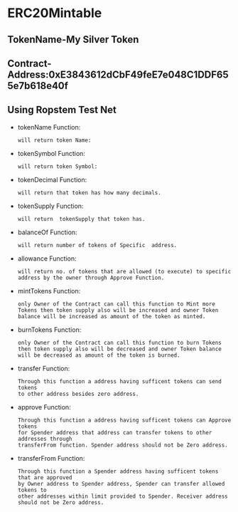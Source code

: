 # ERC20Mintable
 ## TokenName-My Silver Token
 ## Contract-Address:0xE3843612dCbF49feE7e048C1DDF655e7b618e40f
 ## Using Ropstem Test Net

- tokenName Function:

      will return token Name:
- tokenSymbol Function:

      will return token Symbol:
- tokenDecimal Function:

      will return that token has how many decimals.
- tokenSupply Function:

      will return  tokenSupply that token has.
- balanceOf Function:

      will return number of tokens of Specific  address.
- allowance Function:

      will return no. of tokens that are allowed (to execute) to specific
      address by the owner through Approve Function.
- mintTokens Function:

      only Owner of the Contract can call this function to Mint more Tokens then token supply also will be increased and owner Token balance will be increased as amount of the token as minted.
- burnTokens Function:

      only Owner of the Contract can call this function to burn Tokens then token supply also will be decreased and owner Token balance will be decreased as amount of the token is burned.
- transfer Function:

      Through this function a address having sufficent tokens can send tokens
      to other address besides zero address.
- approve Function:

      Through this function a address having sufficent tokens can Approve tokens
      for Spender address that address can transfer tokens to other addresses through
      transferFrom function. Spender address should not be Zero address.
- transferFrom Function:

      Through this function a Spender address having sufficent tokens that are approved 
      by Owner address to Spender address, Spender can transfer allowed tokens to
      other addresses within limit provided to Spender. Receiver address 
      should not be Zero address.

    
